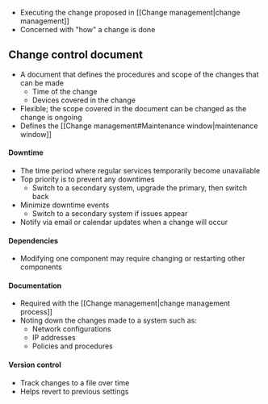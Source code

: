 - Executing the change proposed in [[Change management|change management]]
- Concerned with "how" a change is done
## Change control document
- A document that defines the procedures and scope of the changes that can be made
	- Time of the change
	- Devices covered in the change
- Flexible; the scope covered in the document can be changed as the change is ongoing
- Defines the [[Change management#Maintenance window|maintenance window]]
#### Downtime
- The time period where regular services temporarily become unavailable
- Top priority is to prevent any downtimes
	- Switch to a secondary system, upgrade the primary, then switch back
- Minimize downtime events
	- Switch to a secondary system if issues appear
- Notify via email or calendar updates when a change will occur
#### Dependencies
- Modifying one component may require changing or restarting other components
#### Documentation
- Required with the [[Change management|change management process]]
- Noting down the changes made to a system such as:
	- Network configurations
	- IP addresses
	- Policies and procedures
#### Version control
- Track changes to a file over time
- Helps revert to previous settings
